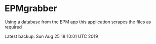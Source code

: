 # EPMgrabber
Using a database from the EPM app this application scrapes the files as required


Latest backup: Sun Aug 25 18:10:01 UTC 2019
